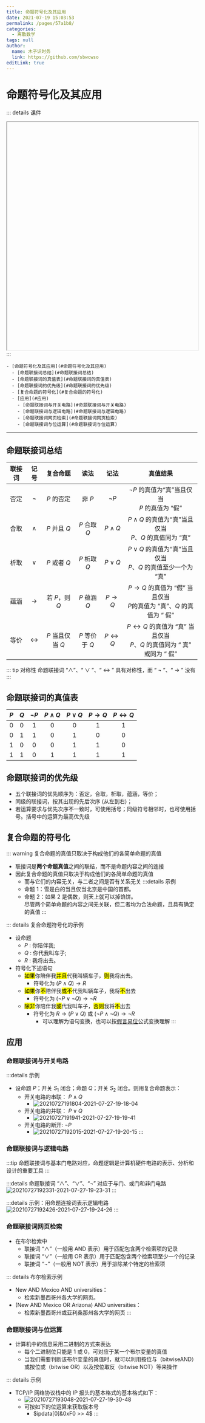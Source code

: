 ```yaml
---
title: 命题符号化及其应用
date: 2021-07-19 15:03:53
permalink: /pages/57a1b8/
categories: 
  - 离散数学
tags: null
author: 
  name: 木子识时务
  link: https://github.com/sbwcwso
editLink: true
---
```


# 命题符号化及其应用

::: details 课件
<iframe :src="$withBase('/pdf/离散数学/2_3_proposition simbolizing.pdf')" width="100%" height="600"></iframe>
:::

```markmap
- [命题符号化及其应用](#命题符号化及其应用)
  - [命题联接词总结](#命题联接词总结)
  - [命题联接词的真值表](#命题联接词的真值表)
  - [命题联接词的优先级](#命题联接词的优先级)
  - [复合命题的符号化](#复合命题的符号化)
  - [应用](#应用)
    - [命题联接词与开关电路](#命题联接词与开关电路)
    - [命题联接词与逻辑电路](#命题联接词与逻辑电路)
    - [命题联接词网页检索](#命题联接词网页检索)
    - [命题联接词与位运算](#命题联接词与位运算)
```

---

## 命题联接词总结

|联接词 |记号 |复合命题 |读法 |记法 |真值结果|
|:-:|:-:|:-:|:-:|:-:|:-:|
|否定| $¬$ | $P$ 的否定| 非 $P$| $¬P$| $¬P$ 的真值为“真”当且仅当<br> $P$ 的真值为 “假”|
|合取| $∧$ | $P$ 并且 $Q$| $P$ 合取 $Q$| $P ∧ Q$| $P ∧ Q$ 的真值为“真”当且仅当<br>$P、Q$ 的真值同为 “真”|
|析取| $∨$| $P$ 或者 $Q$| $P$ 析取 $Q$| $P ∨ Q$| $P ∨ Q$ 的真值为“真”当且仅当<br> $P、Q$ 的真值至少一个为 “真”|
|蕴涵| $→$| 若 $P$，则 $Q$| $P$ 蕴涵 $Q$| $P → Q$| $P → Q$ 的真值为 “假” 当且仅当<br> $P$的真值为 “真”、$Q$ 的真值为 “ 假”|
|等价| $↔$ | $P$ 当且仅当 $Q$| $P$ 等价于 $Q$| $P ↔ Q$| $P ↔ Q$ 的真值为 “真” 当且仅当<br> $P$、$Q$ 的真值同为 “ 真” 或同为 “ 假”|

::: tip 对称性
命题联接词 “$∧$”、“ $∨$ ”、“ $↔$ ” 具有对称性，而 “ $¬$ ”、“ $→$ ” 没有
:::

## 命题联接词的真值表

|  $P$  |  $Q$  |  $\neg P$  |  $P\wedge Q$  |  $P \vee Q$  |  $P \rightarrow Q$  |  $P \leftrightarrow Q$  |
|:-:|:-:|:-:|:-:|:-:|:-:|:-:|
|  0  |  0  |  1  |  0  |  0  |  1  |  1  |
|  0  |  1  |  1  |  0  |  1  |  0  |  0  |
|  1  |  0  |  0  |  0  |  1  |  1  |  0  |
|  1  |  1  |  0  |  1  |  1 |   1 |   1 |

## 命题联接词的优先级

* 五个联接词的优先顺序为：否定，合取，析取，蕴涵，等价；
* 同级的联接词，按其出现的先后次序 (从左到右)；
* 若运算要求与优先次序不一致时，可使用括号；同级符号相邻时，也可使用括号。括号中的运算为最高优先级

## 复合命题的符号化

::: warning 复合命题的真值只取决于构成他们的各简单命题的真值
* 联接词是**两个命题真值**之间的联结，而不是命题内容之间的连接
* 因此复合命题的真值只取决于构成他们的各简单命题的真值
  * 而与它们的内容无关，与二者之间是否有关系无关
  :::details 示例
  * 命题 1：雪是白的当且仅当北京是中国的首都。
  * 命题 2：如果 2 是偶数，则天上就可以掉馅饼。  
  尽管两个简单命题的内容之间无关联，但二者均为合法命题，且具有确定的真值
:::

::: details 复合命题符号化的示例
* 设命题
  * $P$ : 你陪伴我;
  * $Q$ : 你代我叫车子;
  * $R$ : 我将出去。
* 符号化下述语句
  * <mark class='c1'>如果</mark>你陪伴我<mark class='c2'>并且</mark>代我叫辆车子，<mark class='c1'>则</mark>我将出去。
    * 符号化为 $(P\wedge Q) \rightarrow R$
  * <mark class='c1'>如果</mark>你<mark class='c3'>不</mark>陪伴我<mark class='c2'>或</mark><mark class='c3'>不</mark>代我叫辆车子，我将<mark class='c3'>不</mark>出去
    * 符号化为 $(\neg P \vee \neg Q)\rightarrow \neg R$
  * <mark class='c1'>除非</mark>你陪伴我<mark class='c2'>或</mark>代我叫车子，<mark class='c1'>否则</mark>我将<mark class='c3'>不</mark>出去
    * 符号化为 $R \rightarrow (P\vee Q)$ 或 $(\neg P \wedge \neg Q) \rightarrow \neg R$
      * 可以理解为语句变换，也可以按[假言易位](/pages/4a4f45/#假言易位)公式变换理解
:::

## 应用

### 命题联接词与开关电路


:::details 示例
* 设命题 $P$；开关 $S_1$ 闭合；命题 $Q$；开关 $S_2$ 闭合。则用复合命题表示：
  * 开关电路的串联： $P \wedge Q$
    * ![20210727191804-2021-07-27-19-18-04](https://cdn.jsdelivr.net/gh/sbwcwso/PicBed@master/20210727191804-2021-07-27-19-18-04.png)
  * 开关电路的并联： $P \vee Q$
    * ![20210727191941-2021-07-27-19-19-41](https://cdn.jsdelivr.net/gh/sbwcwso/PicBed@master/20210727191941-2021-07-27-19-19-41.png)
  * 开关电路的断开: $\neg P$
    * ![20210727192015-2021-07-27-19-20-15](https://cdn.jsdelivr.net/gh/sbwcwso/PicBed@master/20210727192015-2021-07-27-19-20-15.png)
:::

### 命题联接词与逻辑电路

:::tip 命题联接词与基本门电路对应，命题逻辑是计算机硬件电路的表示、分析和设计的重要工具
:::

:::details 命题联接词 “∧”、“∨”、“¬” 对应于与门、或门和非门电路
![20210727192331-2021-07-27-19-23-31](https://cdn.jsdelivr.net/gh/sbwcwso/PicBed@master/20210727192331-2021-07-27-19-23-31.png)
:::

:::details 示例：用命题连接词表示逻辑电路
![20210727192426-2021-07-27-19-24-26](https://cdn.jsdelivr.net/gh/sbwcwso/PicBed@master/20210727192426-2021-07-27-19-24-26.png)
:::

### 命题联接词网页检索

* 在布尔检索中
  * 联接词 “∧”（一般用 AND 表示）用于匹配包含两个检索项的记录
  * 联接词 “∨”（一般用 OR 表示）用于匹配包含两个检索项至少一个的记录
  * 联接词 “¬”（一般用 NOT 表示）用于排除某个特定的检索项

::: details 布尔检索示例
* New AND Mexico AND universities：
  * 检索新墨西哥州各大学的网页。
* (New AND Mexico OR Arizona) AND universities：
  * 检索新墨西哥州或亚利桑那州各大学的网页
:::

### 命题联接词与位运算

* 计算机中的信息采用二进制的方式来表达
  * 每个二进制位只能是 1 或 0，可对应于某一个布尔变量的真值
  * 当我们需要判断该布尔变量的真值时，就可以利用按位与（bitwiseAND）或按位或（bitwise OR）以及按位取反（bitwise NOT）等来操作

::: details 示例
* TCP/IP 网络协议栈中的 IP 报头的基本格式的基本格式如下：
  * ![20210727193048-2021-07-27-19-30-48](https://cdn.jsdelivr.net/gh/sbwcwso/PicBed@master/20210727193048-2021-07-27-19-30-48.png)
  * 可按如下的位运算来获取版本号
    * $ipdata[0]&0xF0 >> 4$
:::
